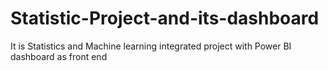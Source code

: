 # Statistic-Project-and-its-dashboard
It is  Statistics and Machine learning integrated project with Power BI dashboard as front end 
